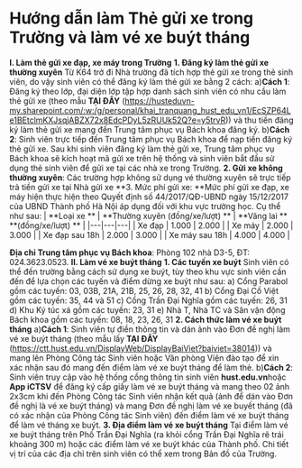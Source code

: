 # Hướng dẫn làm Thẻ gửi xe trong Trường và làm vé xe buýt tháng

**I. Làm thẻ gửi xe đạp, xe máy trong Trường**
**1. Đăng ký làm thẻ gửi xe thường xuyên**
Từ K64 trở đi Nhà trường đã tích hợp thẻ gửi xe trong thẻ sinh viên, do vậy sinh viên có thể đăng ký làm thẻ gửi xe bằng 2 cách:
a)**Cách 1**: Đăng ký theo lớp, đại diện lớp tập hợp danh sách sinh viên có nhu cầu làm thẻ gửi xe (theo mẫu **TẠI ĐÂY** (https://husteduvn-my.sharepoint.com/:w:/g/personal/khai_tranquang_hust_edu_vn1/EcSZP64Le1BEtclmKXJsqjABZX72x8EdcPDyL5zRUUk52Q?e=y5trvR)) và thu tiền đăng ký làm thẻ gửi xe mang đến Trung tâm phục vụ Bách khoa đăng ký.
b)**Cách 2**: Sinh viên trực tiếp đến Trung tâm phục vụ Bách khoa để nạp tiền đăng ký thẻ gửi xe.
Sau khi sinh viên đăng ký làm thẻ gửi xe, Trung tâm phục vụ Bách khoa sẽ kích hoạt mã gửi xe trên hệ thống và sinh viên bắt đầu sử dụng thẻ sinh viên để gửi xe tại các nhà xe trong Trường.
**2. Gửi xe không thường xuyên**: Các trường hợp không sử dụng vé thường xuyên sẽ trực tiếp trả tiền gửi xe tại Nhà gửi xe
**3. Mức phí gửi xe: **Mức phí gửi xe đạp, xe máy hiện thực hiện theo Quyết định số 44/2017/QĐ-UBND ngày 15/12/2017 của UBND Thành phố Hà Nội áp dụng đối với khu vực trường học. Cụ thể như sau: 
| **Loại xe ** | **Thường xuyên (đồng/xe/lượt) ** | **Vãng lai  **
**(đồng/xe/lượt) ** |
|---|---|---|
| Xe đạp | 1.000 | 2.000 |
| Xe máy | 2.000 | 3.000 |
| Xe đạp sau 18h | 2.000 | 3.000 |
| Xe máy sau 18h | 4.000 | 4.000 |

**Địa chỉ Trung tâm phục vụ Bách khoa**: Phòng 102 nhà D3-5, ĐT: 024.3623.0523.
**II. Làm vé xe buýt tháng**
**1. Các tuyến xe buýt**
Sinh viên có thể đến trường bằng cách sử dụng xe buýt, tùy theo khu vực sinh viên cần đến để lựa chọn các tuyến và điểm dừng xe buýt như sau:
a) Cổng Parabol gồm các tuyến: 03, 03B, 21A, 21B, 25, 26, 28, 32, 41
b) Cổng Đại Cồ Việt gồm các tuyến: 35, 44 và 51
c) Cổng Trần Đại Nghĩa gồm các tuyến: 26, 31
d) Khu Ký túc xá gồm các tuyến: 23, 31
e) Nhà T, Nhà TC và Sân vận động Bách khoa gồm các tuyến: 08, 18, 23, 26, 31
**2. Cách thức làm vé xe buýt tháng**
a)**Cách 1**: Sinh viên tự điền thông tin và dán ảnh vào Đơn đề nghị làm vé xe buýt tháng (theo mẫu lấy **TẠI ĐÂY** (https://ctt.hust.edu.vn/DisplayWeb/DisplayBaiViet?baiviet=38014)) và mang lên Phòng Công tác Sinh viên hoặc Văn phòng Viện đào tạo để xin xác nhận sau đó mang đến điểm làm vé xe buýt tháng để làm thẻ.
b)**Cách 2**: Sinh viên truy cập vào hệ thống cổng thông tin sinh viên **hust.edu.vn**hoặc **App iCTSV** để đăng ký cấp giấy làm vé xe buýt tháng và mang theo 02 ảnh 2x3cm khi đến Phòng Công tác Sinh viên nhận kết quả (ảnh để dán vào Đơn đề nghị là vé xe buýt tháng) và mang Đơn đề nghị làm vé xe buyết tháng (đã có xác nhận của Phòng Công tác Sinh viên) đến điểm làm vé xe buýt tháng để làm vé tháng xe buýt.
**3. Địa điểm làm vé xe buýt tháng**
Tại điểm làm vé xe buýt tháng trên Phố Trần Đại Nghĩa (ra khỏi cổng Trần Đại Nghĩa rẽ trái khoảng 300 m) hoặc các điểm làm vé xe buýt khác của Thành phố.
Chi tiết vị trí của các địa chỉ trên sinh viên có thể xem trong Bản đồ của Trường.